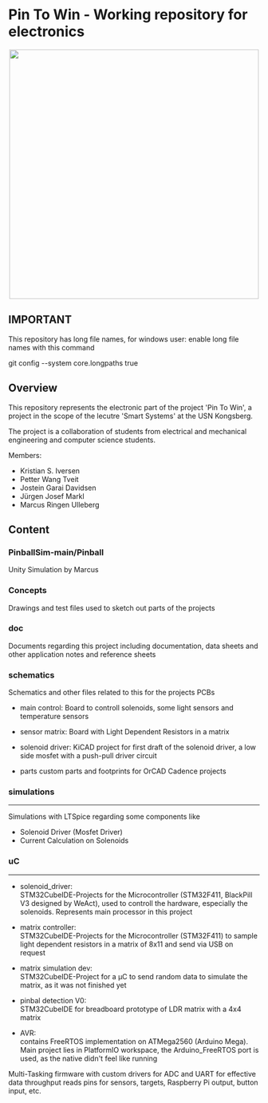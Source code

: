 # Pin To Win - Working repository for electronics


<p align="center">
  <img src="images/IMG_3024.JPG" width="500px">
</p>



## IMPORTANT

This repository has long file names, for windows user: enable long file names with this command

git config --system core.longpaths true



## Overview

This repository represents the electronic part of the project 'Pin To Win', a project in the scope of the lecutre 'Smart Systems' at the USN Kongsberg. 

The project is a collaboration of students from electrical and mechanical engineering and computer science students. 

Members: 
* Kristian S. Iversen
* Petter Wang Tveit
* Jostein Garai Davidsen
* Jürgen Josef Markl
* Marcus Ringen Ulleberg


## Content

### PinballSim-main/Pinball 
Unity Simulation by Marcus

### Concepts

Drawings and test files used to sketch out parts of the projects

### doc

Documents regarding this project including documentation, data sheets and other application notes and reference sheets

### schematics

Schematics and other files related to this for the projects PCBs

* main control: 
Board to controll solenoids, some light sensors and temperature sensors

* sensor matrix: 
Board with Light Dependent Resistors in a matrix

* solenoid driver: 
KiCAD project for first draft of the solenoid driver, a low side mosfet with a push-pull driver circuit

* parts
custom parts and footprints for OrCAD Cadence projects

### simulations
---
Simulations with LTSpice regarding some components like 
* Solenoid Driver (Mosfet Driver)
* Current Calculation on Solenoids


### uC
---
* solenoid_driver:  
STM32CubeIDE-Projects for the Microcontroller (STM32F411,  BlackPill V3 designed by WeAct), used to controll the hardware, especially the solenoids. Represents main processor in this project

* matrix controller:  
STM32CubeIDE-Projects for the Microcontroller (STM32F411) to sample light dependent resistors in a matrix of 8x11 and send via USB on request

* matrix simulation dev:  
STM32CubeIDE-Project for a µC to send random data to simulate the matrix, as it was not finished yet

* pinbal detection V0:  
STM32CubeIDE for breadboard prototype of LDR matrix with a 4x4 matrix

* AVR:  
contains FreeRTOS implementation on ATMega2560 (Arduino Mega). Main project lies in PlatformIO workspace, the Arduino_FreeRTOS port is used, as the native didn't feel like running

Multi-Tasking firmware with custom drivers for ADC and UART for effective data throughput
reads pins for sensors, targets, Raspberry Pi output, button input, etc. 






